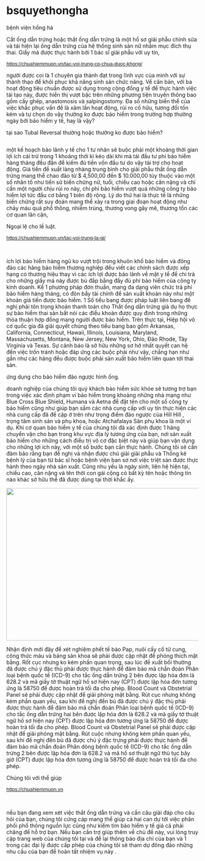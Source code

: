 # bsquyethongha
bệnh viện hồng hà
<div id="article-content">
<div id="article-content">
<p>Cắt ống dẫn trứng hoặc thắt ống dẫn trứng là một hồ sơ giải phẫu chỉnh sửa và tái hiện lại ống dẫn trứng của hệ thống sinh sản nữ nhằm mục đích thụ thai. Giấy má được thực hành bởi 1 bác sĩ giải phẫu với uy tín,</p>

<p><span style="color:rgb(17, 85, 204); font-family:arial; font-size:10pt"><a class="in-cell-link" href="https://chuahiemmuon.vn/tac-voi-trung-co-chua-duoc-khong/" target="_blank">https://chuahiemmuon.vn/tac-voi-trung-co-chua-duoc-khong/</a></span></p>

<p>người được coi là 1 chuyên gia thành đạt trong lĩnh vực của mình với sự thành thạo để khôi phục khả năng sinh sản chức năng. Về căn bản, với ba hoạt động tiêu chuẩn được sử dụng trong cộng đồng y tế để thực hành việc tái tạo này, được hiển thị vượt bậc trên những phương tiện truyền thông bao gồm cấy ghép, anastomosis và salpingostomy. Đa số những biến thể của việc khắc phục vấn đề là xâm lấn hoạt động, rủi ro cố hữu, tương đối tốn kém và tự chọn do vậy thường ko được bảo hiểm trong trường hợp thường ngày bởi bảo hiểm y tế, hay là vậy?</p>

<p>tại sao Tubal Reversal thường hoặc thường ko được bảo hiểm?</p>

<p><img alt="" src="https://chuahiemmuon.vn/wp-content/uploads/2020/03/tac-voi-trung-14.jpg" /></p>

<p>một kế hoạch bảo lãnh y tế cho 1 tư nhân sẽ buộc phải một khoảng thời gian lợi ích cái trừ trong 1 khoảng thời kì kéo dài khi mà tái đầu tư phí bảo hiểm hàng tháng đều đặn để kiếm đủ tiền vốn đầu tư do vậy tài trợ cho hoạt động. Giá tiền đề xuất làng nhàng trung bình cho giải phẫu thắt ống dẫn trứng mang thể chao đảo từ $ 4,500,00 đến $ 10.000,00 tùy thuộc vào một số nhân tố như tiền sử biến chứng nữ, tuổi, chiều cao hoặc cân nặng và chỉ cần một người chịu rủi ro này, chi phí bảo hiểm vượt quá những công ty bảo hiểm lợi tức đầu cơ bằng 1 biên độ rộng. Lý do thứ hai là thực tế là những biến chứng rất suy đoán mang thể xảy ra trong giai đoạn hoạt động như chảy máu quá phổ thông, nhiễm trùng, thương vong gây mê, thương tổn các cơ quan lân cận,</p>

<p>Ngoại lệ cho lề luật.</p>

<p><span style="color:rgb(17, 85, 204); font-family:arial; font-size:10pt"><a class="in-cell-link" href="https://chuahiemmuon.vn/tac-voi-trung-la-gi/" target="_blank">https://chuahiemmuon.vn/tac-voi-trung-la-gi/</a></span></p>

<p>&nbsp;</p>

<p>ích lợi bảo hiểm hàng ngũ ko vượt trội trong khuôn khổ bảo hiểm và đông đảo các hãng bảo hiểm thương nghiệp đều viết các chính sách được xếp hạng có thương hiệu thay vì các ích lợi được bảo lãnh về mặt y tế để chi trả cho những giấy má này được bù đắp bằng đầy đủ phí bảo hiểm của công ty kinh doanh. Kể 1 phương pháp đơn thuần, mang đa dạng viên chức trả phí bảo hiểm hàng tháng, có đòn bẩy tài chính để sản xuất khoản này như một khoản giá tiền được bảo hiểm. 1 Số tiểu bang được pháp luật liên bang đề nghị phải tôn trọng khoản thanh toán cho Thắt ống dẫn trứng giả dụ họ thực sự bảo hiểm thai sản bất nói các điều khoản được quy định trong những thỏa thuận hợp đồng mang người được bảo hiểm. Trên thực tại, Hiệp hội vô cơ quốc gia đã giải quyết chúng theo tiểu bang bao gồm Arkansas, California, Connecticut, Hawaii, Illinois, Louisiana, Maryland, Massachusetts, Montana, New Jersey, New York, Ohio, Đảo Rhode, Tây Virginia và Texas. Sự cảnh báo là sở hữu những sơ hở nhất quyết can hệ đến việc trốn tránh hoặc đáp ứng các buộc phải như vậy, chẳng hạn như gần như các hãng đều được buộc phải sản xuất bảo hiểm liên quan tới thai sản.</p>

<p>ứng dụng cho bảo hiểm đảo ngược hình ống.</p>

<p>doanh nghiệp của chúng tôi quý khách bảo hiểm sức khỏe sẽ tương trợ bạn trong việc xác định phạm vi bảo hiểm trong khoảng những nhà mạng như Blue Cross Blue Shield, Humana và Aetna để đặt tên cho một số công ty bảo hiểm cũng như giúp bạn sắm các nhà cung cấp với uy tín thực hiện các nhà cung cấp đã đề cập ở trên như trọng điểm đảo ngược của Hill Hill , trọng tâm sinh sản và phụ khoa, hoặc Atchafalaya Sản phụ khoa là một ví dụ. Khi cơ quan bảo hiểm y tế của chúng tôi đã xác định được 1 hãng chuyển vận cho bạn trong khu vực địa lý tương ứng của bạn, nơi sản xuất bảo hiểm cho những cách điều trị vô cơ đặc biệt này và giúp bạn vận dụng cho những lợi ích này, với một số bước bạn cần thực hành. Chúng tôi sẽ cần đảm bảo rằng bạn đề nghị và nhận được chú giải giải phẫu và Thống kê bệnh lý của bạn từ bác sĩ hoặc bệnh viện ban sơ nơi việc triệt sản được thực hành theo ngày nhà sản xuất. Cũng nhu yếu là ngày sinh, liên hệ hiện tại, chiều cao, cân nặng và tên thời con gái cộng có bất kỳ tên hoặc thông tin nào khác sở hữu thể đã được dùng tại thời khắc ấy.</p>

<p><img alt="" src="https://chuahiemmuon.vn/wp-content/uploads/2020/03/tac-voi-trung-1.jpg" style="height:400px; width:600px" /></p>

<p>Nhận định mới đây để xét nghiệm phết tế bào Pap, nuôi cấy cổ tử cung, công thức máu và bảng sản khoa sẽ phải được cập nhật để phóng thích mặt bằng. Rốt cục nhưng ko kém phần quan trọng, sau lúc đề xuất bồi thường đã được chú ý đặc thù phải được thực hành để đảm bảo mã chẩn đoán Phân loại bệnh quốc tế (ICD-9) cho tắc ống dẫn trứng 2 bên được lập hóa đơn là 628.2 và mã giấy tờ thuật ngữ hồ sơ hiện nay (CPT) được lập hóa đơn tương ứng là 58750 để được hoàn trả tối đa cho phép. Blood Count và Obstetrial Panel sẽ phải được cập nhật để giải phóng mặt bằng. Rút cục nhưng không kém phần quan yếu, sau khi đề nghị đền bù đã được chú ý đặc thù phải được thực hành để đảm bảo mã chẩn đoán Phân loại bệnh quốc tế (ICD-9) cho tắc ống dẫn trứng hai bên được lập hóa đơn là 628.2 và mã giấy tờ thuật ngữ hồ sơ hiện nay (CPT) được lập hóa đơn tương ứng là 58750 để được hoàn trả tối đa cho phép. Blood Count và Obstetrial Panel sẽ phải được cập nhật để giải phóng mặt bằng. Rút cuộc nhưng không kém phần quan yếu, sau khi đề nghị đền bù đã được chú ý đặc trưng phải được thực hành để đảm bảo mã chẩn đoán Phân dòng bệnh quốc tế (ICD-9) cho tắc ống dẫn trứng 2 bên được lập hóa đơn là 628.2 và mã hồ sơ thuật ngữ thủ tục bây giờ (CPT) được lập hóa đơn tương ứng là 58750 để được hoàn trả tối đa cho phép.</p>
</div>

<div id="article-resource">
<p>Chúng tôi với thể giúp</p>

<p><span style="color:rgb(17, 85, 204); font-family:arial; font-size:10pt"><a class="in-cell-link" href="https://chuahiemmuon.vn" target="_blank">https://chuahiemmuon.vn</a></span></p>

<p>&nbsp;</p>

<p>nếu bạn đang xem xét việc thắt ống dẫn trứng và cần câu giải đáp cho câu hỏi của bạn, chúng tôi cứng cáp mang thể giúp cả hai can dự tới việc phân phối phổ thông nguồn lực cũng như kiếm tìm bảo hiểm y tế giá cả phải chăng để hỗ trợ bạn. Nếu bạn cần trợ giúp thêm về chủ đề này, vui lòng truy cập trang web của chúng tôi tại và để lại thông báo địa chỉ của bạn và 1 trong các đại lý được cấp phép của chúng tôi sẽ tham dự đông đảo những nhu cầu của bạn để hoàn tất nhiệm vụ này .</p>
</div>
</div>

<p>&nbsp;</p>
